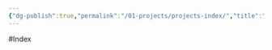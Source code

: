 ```yaml
---
{"dg-publish":true,"permalink":"/01-projects/projects-index/","title":"Projects - Index","pinned":true}
---
```



#Index


